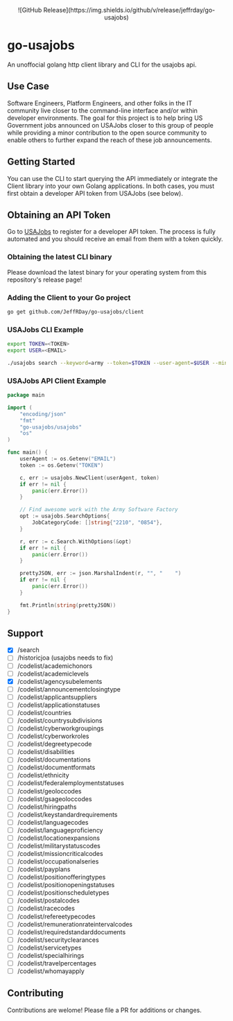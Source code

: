 <p align="center">
    ![GitHub Release](https://img.shields.io/github/v/release/jeffrday/go-usajobs)
</p>

# go-usajobs

An unoffocial golang http client library and CLI for the usajobs api.

## Use Case

Software Engineers, Platform Engineers, and other folks in the IT community live
closer to the command-line interface and/or within developer environments. The 
goal for this project is to help bring US Government jobs announced on USAJobs
closer to this group of people while providing a minor contribution to the open 
source community to enable others to further expand the reach of these job
announcements.

## Getting Started

You can use the CLI to start querying the API immediately or integrate
the Client library into your own Golang applications. In both cases, you must
first obtain a developer API token from USAJobs (see below).

## Obtaining an API Token

Go to [USAJobs](https://developer.usajobs.gov/apirequest/) to register for
a developer API token. The process is fully automated and you should receive
an email from them with a token quickly.

### Obtaining the latest CLI binary

Please download the latest binary for your operating system from this repository's
release page!

### Adding the Client to your Go project

```bash
go get github.com/JeffRDay/go-usajobs/client
```

### USAJobs CLI Example

```bash
export TOKEN=<TOKEN>
export USER=<EMAIL>

./usajobs search --keyword=army --token=$TOKEN --user-agent=$USER --min-salary=80,000
```

### USAJobs API Client Example

```go
package main

import (
	"encoding/json"
	"fmt"
	"go-usajobs/usajobs"
	"os"
)

func main() {
    userAgent := os.Getenv("EMAIL")
    token := os.Getenv("TOKEN")

    c, err := usajobs.NewClient(userAgent, token)
    if err != nil {
        panic(err.Error())
    }

    // Find awesome work with the Army Software Factory
    opt := usajobs.SearchOptions{
        JobCategoryCode: []string{"2210", "0854"},
    }

    r, err := c.Search.WithOptions(&opt)
    if err != nil {
        panic(err.Error())
    }

    prettyJSON, err := json.MarshalIndent(r, "", "    ")
    if err != nil {
        panic(err.Error())
    }

    fmt.Println(string(prettyJSON))
}
```

## Support

- [X] /search
- [ ] /historicjoa (usajobs needs to fix)
- [ ] /codelist/academichonors
- [ ] /codelist/academiclevels
- [X] /codelist/agencysubelements
- [ ] /codelist/announcementclosingtype
- [ ] /codelist/applicantsuppliers
- [ ] /codelist/applicationstatuses
- [ ] /codelist/countries
- [ ] /codelist/countrysubdivisions
- [ ] /codelist/cyberworkgroupings
- [ ] /codelist/cyberworkroles
- [ ] /codelist/degreetypecode
- [ ] /codelist/disabilities
- [ ] /codelist/documentations
- [ ] /codelist/documentformats
- [ ] /codelist/ethnicity
- [ ] /codelist/federalemploymentstatuses
- [ ] /codelist/geoloccodes
- [ ] /codelist/gsageoloccodes
- [ ] /codelist/hiringpaths
- [ ] /codelist/keystandardrequirements
- [ ] /codelist/languagecodes
- [ ] /codelist/languageproficiency
- [ ] /codelist/locationexpansions
- [ ] /codelist/militarystatuscodes
- [ ] /codelist/missioncriticalcodes
- [ ] /codelist/occupationalseries
- [ ] /codelist/payplans
- [ ] /codelist/positionofferingtypes
- [ ] /codelist/positionopeningstatuses
- [ ] /codelist/positionscheduletypes
- [ ] /codelist/postalcodes
- [ ] /codelist/racecodes
- [ ] /codelist/refereetypecodes
- [ ] /codelist/remunerationrateintervalcodes
- [ ] /codelist/requiredstandarddocuments
- [ ] /codelist/securityclearances
- [ ] /codelist/servicetypes
- [ ] /codelist/specialhirings
- [ ] /codelist/travelpercentages
- [ ] /codelist/whomayapply

## Contributing

Contributions are welome! Please file a PR for additions or changes. 
